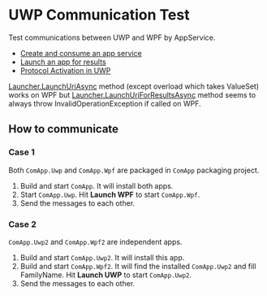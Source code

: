 ﻿# UWP Communication Test

Test communications between UWP and WPF by AppService.

- [Create and consume an app service](https://learn.microsoft.com/en-us/windows/uwp/launch-resume/how-to-create-and-consume-an-app-service)
- [Launch an app for results](https://learn.microsoft.com/en-us/windows/uwp/launch-resume/how-to-launch-an-app-for-results)
- [Protocol Activation in UWP](https://stackoverflow.com/questions/38627876/protocol-activation-in-uwp)

[Launcher.LaunchUriAsync](https://learn.microsoft.com/ja-jp/uwp/api/windows.system.launcher.launchuriasync) method (except overload which takes ValueSet) works on WPF but [Launcher.LaunchUriForResultsAsync](https://learn.microsoft.com/ja-jp/uwp/api/windows.system.launcher.launchuriforresultsasync) method seems to always throw InvalidOperationException if called on WPF.

## How to communicate

### Case 1

Both `ComApp.Uwp` and `ComApp.Wpf` are packaged in `ComApp` packaging project.

1. Build and start `ComApp`. It will install both apps.
2. Start `ComApp.Uwp`. Hit __Launch WPF__ to start `ComApp.Wpf`.
3. Send the messages to each other.

### Case 2

`ComApp.Uwp2` and `ComApp.Wpf2` are independent apps.

1. Build and start `ComApp.Uwp2`. It will install this app.
2. Build and start `ComApp.Wpf2`. It will find the installed `ComApp.Uwp2` and fill FamilyName. Hit __Launch UWP__ to start `ComApp.Uwp2`.
3. Send the messages to each other.
